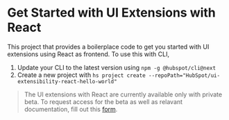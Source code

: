 # Get Started with UI Extensions with React

This project that provides a boilerplace code to get you started with UI extensions using React as frontend. To use this with CLI,

1. Update your CLI to the latest version using `npm -g @hubspot/cli@next`
2. Create a new project with `hs project create --repoPath="HubSpot/ui-extensibility-react-hello-world"`

> The UI extensions with React are currently available only with private beta. To request access for the beta as well as relavant documentation, fill out this [form](https://forms.gle/WLfKffhoe1j5z2WRA). 
